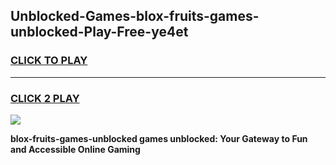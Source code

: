 
## Unblocked-Games-blox-fruits-games-unblocked-Play-Free-ye4et
<h3>
<a href="https://premium76.site?title=blox-fruits-games-unblocked&ref=10A">CLICK TO PLAY</a></h3>
<hr>

<h3>
<a href="https://premium76.site?title=blox-fruits-games-unblocked&ref=10A">CLICK 2 PLAY</a>
  
</h3>

<a href="https://premium76.site?title=blox-fruits-games-unblocked&ref=10A"><img src="https://clearcache.store/games.png"></a>


**blox-fruits-games-unblocked games unblocked: Your Gateway to Fun and Accessible Online Gaming**
